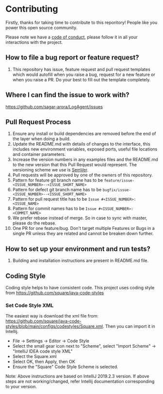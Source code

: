 # Contributing

Firstly, thanks for taking time to contribute to this reporitory! People like you power this open source community.

Please note we have a [code of conduct](CODE_OF_CONDUCT.md), please follow it in all your interactions with the project.

## How to file a bug report or feature request?

1. This repository has issue, feature request and pull request templates which would autofill when you raise a bug, request for a new feature or when you raise a PR. Do your best to fill out the template completely.

## Where I can find the issue to work with?

https://github.com/sagar-arora/LogAgent/issues

## Pull Request Process

1. Ensure any install or build dependencies are removed before the end of the layer when doing a
   build.
2. Update the README.md with details of changes to the interface, this includes new environment
   variables, exposed ports, useful file locations and container parameters.
3. Increase the version numbers in any examples files and the README.md to the new version that this
   Pull Request would represent. The versioning scheme we use is [SemVer](http://semver.org/).
4. Pull requests will be approved by one of the owners of this repository.
5. Pattern for feature git branch name has to be `feature/issue-<ISSUE_NUMBER>--<ISSUE_SHORT_NAME>`
6. Pattern for defect git branch name has to be `bugfix/issue-<ISSUE_NUMBER>--<ISSUE_SHORT_NAME>`
7. Pattern for pull request title has to be `Issue #<ISSUE_NUMBER>: <ISSUE_NAME>`
8. Pattern for commit names has to be `Issue #<ISSUE_NUMBER>: <COMMIT_NAME>`
9. We prefer rebase instead of merge. So in case to sync with master, please do the rebase.
9. One PR for one feature/bug. Don't target multiple Features or Bugs in a single PR unless they are related and cannot be breaken down further.

## How to set up your environment and run tests?

1. Building and installation instructions are present in README.md file.

## Coding Style
Coding style helps to have consistent code. 
This project uses coding style from https://github.com/square/java-code-styles


### Set Code Style XML
The easiest way is download the xml file from: https://github.com/square/java-code-styles/blob/main/configs/codestyles/Square.xml.
Then you can import it in Intellij.
* File → Settings → Editor → Code Style
* Select the small gear icon next to "Scheme", select "Import Scheme" → "IntelliJ IDEA code style XML"
* Select the Square.xml
* Select OK, then Apply, then OK
* Ensure the "Square" Code Style Scheme is selected.

Note: Above instructions are based on IntelliJ 2019.2.3 version.
If above steps are not working/changed, refer Intellij documentation corresponding to your version.
